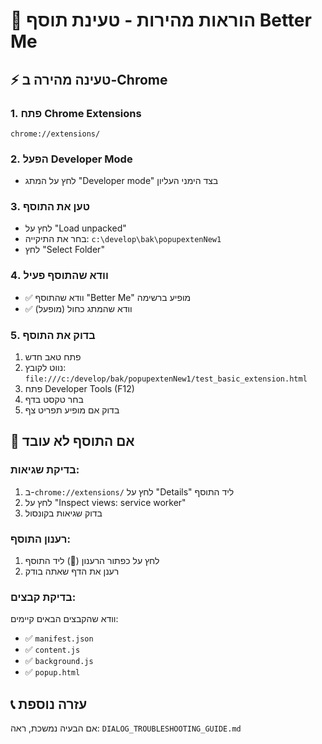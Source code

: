 # 🚀 הוראות מהירות - טעינת תוסף Better Me

## ⚡ טעינה מהירה ב-Chrome

### 1. פתח Chrome Extensions
```
chrome://extensions/
```

### 2. הפעל Developer Mode
- לחץ על המתג "Developer mode" בצד הימני העליון

### 3. טען את התוסף
- לחץ על "Load unpacked"
- בחר את התיקייה: `c:\develop\bak\popupextenNew1`
- לחץ "Select Folder"

### 4. וודא שהתוסף פעיל
- ✅ וודא שהתוסף "Better Me" מופיע ברשימה
- ✅ וודא שהמתג כחול (מופעל)

### 5. בדוק את התוסף
1. פתח טאב חדש
2. נווט לקובץ: `file:///c:/develop/bak/popupextenNew1/test_basic_extension.html`
3. פתח Developer Tools (F12)
4. בחר טקסט בדף
5. בדוק אם מופיע תפריט צף

## 🔧 אם התוסף לא עובד

### בדיקת שגיאות:
1. ב-`chrome://extensions/` לחץ על "Details" ליד התוסף
2. לחץ על "Inspect views: service worker"
3. בדוק שגיאות בקונסול

### רענון התוסף:
1. לחץ על כפתור הרענון (🔄) ליד התוסף
2. רענן את הדף שאתה בודק

### בדיקת קבצים:
וודא שהקבצים הבאים קיימים:
- ✅ `manifest.json`
- ✅ `content.js`
- ✅ `background.js`
- ✅ `popup.html`

## 📞 עזרה נוספת
אם הבעיה נמשכת, ראה: `DIALOG_TROUBLESHOOTING_GUIDE.md`
